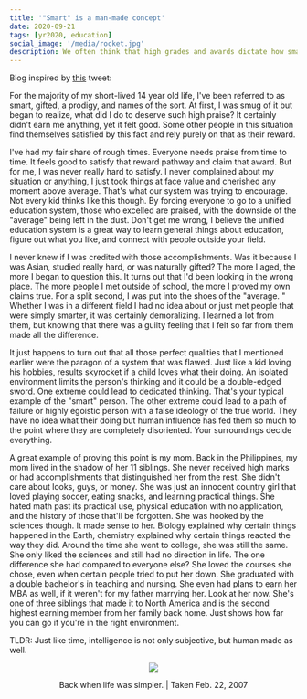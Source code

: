 ```yaml
---
title: '"Smart" is a man-made concept'
date: 2020-09-21
tags: [yr2020, education]
social_image: '/media/rocket.jpg'
description: We often think that high grades and awards dictate how smart we are. Let's think about it from a different perspective.
---
```

Blog inspired by [this](https://twitter.com/shl/status/1306938826070224896) tweet:

For the majority of my short-lived 14 year old life, I've been referred to as smart, gifted, a prodigy, and names of the sort. At first, I was smug of it but began to realize, what did I do to deserve such high praise? It certainly didn't earn me anything, yet it felt good. Some other people in this situation find themselves satisfied by this fact and rely purely on that as their reward.

I've had my fair share of rough times. Everyone needs praise from time to time. It feels good to satisfy that reward pathway and claim that award. But for me, I was never really hard to satisfy. I never complained about my situation or anything, I just took things at face value and cherished any moment above average. That's what our system was trying to encourage. Not every kid thinks like this though. By forcing everyone to go to a unified education system, those who excelled are praised, with the downside of the "average" being left in the dust. Don't get me wrong, I believe the unified education system is a great way to learn general things about education, figure out what you like, and connect with people outside your field. 

I never knew if I was credited with those accomplishments. Was it because I was Asian, studied really hard, or was naturally gifted? The more I aged, the more I began to question this. It turns out that I'd been looking in the wrong place. The more people I met outside of school, the more I proved my own claims true. For a split second, I was put into the shoes of the "average. " Whether I was in a different field I had no idea about or just met people that were simply smarter, it was certainly demoralizing. I learned a lot from them, but knowing that there was a guilty feeling that I felt so far from them made all the difference.

It just happens to turn out that all those perfect qualities that I mentioned earlier were the paragon of a system that was flawed. Just like a kid loving his hobbies, results skyrocket if a child loves what their doing.  An isolated environment limits the person's thinking and it could be a double-edged sword. One extreme could lead to dedicated thinking. That's your typical example of the "smart" person. The other extreme could lead to a path of failure or highly egoistic person with a false ideology of the true world. They have no idea what their doing but human influence has fed them so much to the point where they are completely disoriented. Your surroundings decide everything.

A great example of proving this point is my mom. Back in the Philippines, my mom lived in the shadow of her 11 siblings. She never received high marks or had accomplishments that distinguished her from the rest. She didn't care about looks, guys, or money. She was just an innocent country girl that loved playing soccer, eating snacks, and learning practical things. She hated math past its practical use, physical education with no application, and the history of those that'll be forgotten. She was hooked by the sciences though. It made sense to her. Biology explained why certain things happened in the Earth, chemistry explained why certain things reacted the way they did. Around the time she went to college, she was still the same. She only liked the sciences and still had no direction in life. The one difference she had compared to everyone else? She loved the courses she chose, even when certain people tried to put her down. She graduated with a double bachelor's in teaching and nursing. She even had plans to earn her MBA as well, if it weren't for my father marrying her. Look at her now. She's one of three siblings that made it to North America and is the second highest earning member from her family back home. Just shows how far you can go if you're in the right environment.

TLDR: Just like time, intelligence is not only subjective, but human made as well. 

<p align="center">
  <img src="https://user-images.githubusercontent.com/71365470/116774448-7b04a500-aa11-11eb-80ed-203e8f5ba999.jpg" />
</p>

<p align="center">Back when life was simpler. | Taken Feb. 22, 2007</p>
